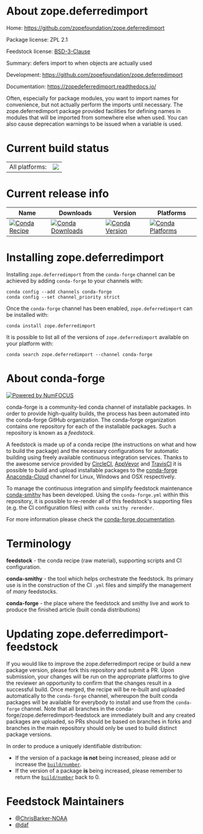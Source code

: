 About zope.deferredimport
=========================

Home: https://github.com/zopefoundation/zope.deferredimport

Package license: ZPL 2.1

Feedstock license: [BSD-3-Clause](https://github.com/conda-forge/zope.deferredimport-feedstock/blob/master/LICENSE.txt)

Summary: defers import to when objects are actually used

Development: https://github.com/zopefoundation/zope.deferredimport

Documentation: https://zopedeferredimport.readthedocs.io/

Often, especially for package modules, you want to import names for
convenience, but not actually perform the imports until necessary.
The zope.deferredimport package provided facilities for defining
names in modules that will be imported from somewhere else when
used. You can also cause deprecation warnings to be issued when a
variable is used.


Current build status
====================


<table><tr><td>All platforms:</td>
    <td>
      <a href="https://dev.azure.com/conda-forge/feedstock-builds/_build/latest?definitionId=8755&branchName=master">
        <img src="https://dev.azure.com/conda-forge/feedstock-builds/_apis/build/status/zope.deferredimport-feedstock?branchName=master">
      </a>
    </td>
  </tr>
</table>

Current release info
====================

| Name | Downloads | Version | Platforms |
| --- | --- | --- | --- |
| [![Conda Recipe](https://img.shields.io/badge/recipe-zope.deferredimport-green.svg)](https://anaconda.org/conda-forge/zope.deferredimport) | [![Conda Downloads](https://img.shields.io/conda/dn/conda-forge/zope.deferredimport.svg)](https://anaconda.org/conda-forge/zope.deferredimport) | [![Conda Version](https://img.shields.io/conda/vn/conda-forge/zope.deferredimport.svg)](https://anaconda.org/conda-forge/zope.deferredimport) | [![Conda Platforms](https://img.shields.io/conda/pn/conda-forge/zope.deferredimport.svg)](https://anaconda.org/conda-forge/zope.deferredimport) |

Installing zope.deferredimport
==============================

Installing `zope.deferredimport` from the `conda-forge` channel can be achieved by adding `conda-forge` to your channels with:

```
conda config --add channels conda-forge
conda config --set channel_priority strict
```

Once the `conda-forge` channel has been enabled, `zope.deferredimport` can be installed with:

```
conda install zope.deferredimport
```

It is possible to list all of the versions of `zope.deferredimport` available on your platform with:

```
conda search zope.deferredimport --channel conda-forge
```


About conda-forge
=================

[![Powered by
NumFOCUS](https://img.shields.io/badge/powered%20by-NumFOCUS-orange.svg?style=flat&colorA=E1523D&colorB=007D8A)](https://numfocus.org)

conda-forge is a community-led conda channel of installable packages.
In order to provide high-quality builds, the process has been automated into the
conda-forge GitHub organization. The conda-forge organization contains one repository
for each of the installable packages. Such a repository is known as a *feedstock*.

A feedstock is made up of a conda recipe (the instructions on what and how to build
the package) and the necessary configurations for automatic building using freely
available continuous integration services. Thanks to the awesome service provided by
[CircleCI](https://circleci.com/), [AppVeyor](https://www.appveyor.com/)
and [TravisCI](https://travis-ci.com/) it is possible to build and upload installable
packages to the [conda-forge](https://anaconda.org/conda-forge)
[Anaconda-Cloud](https://anaconda.org/) channel for Linux, Windows and OSX respectively.

To manage the continuous integration and simplify feedstock maintenance
[conda-smithy](https://github.com/conda-forge/conda-smithy) has been developed.
Using the ``conda-forge.yml`` within this repository, it is possible to re-render all of
this feedstock's supporting files (e.g. the CI configuration files) with ``conda smithy rerender``.

For more information please check the [conda-forge documentation](https://conda-forge.org/docs/).

Terminology
===========

**feedstock** - the conda recipe (raw material), supporting scripts and CI configuration.

**conda-smithy** - the tool which helps orchestrate the feedstock.
                   Its primary use is in the construction of the CI ``.yml`` files
                   and simplify the management of *many* feedstocks.

**conda-forge** - the place where the feedstock and smithy live and work to
                  produce the finished article (built conda distributions)


Updating zope.deferredimport-feedstock
======================================

If you would like to improve the zope.deferredimport recipe or build a new
package version, please fork this repository and submit a PR. Upon submission,
your changes will be run on the appropriate platforms to give the reviewer an
opportunity to confirm that the changes result in a successful build. Once
merged, the recipe will be re-built and uploaded automatically to the
`conda-forge` channel, whereupon the built conda packages will be available for
everybody to install and use from the `conda-forge` channel.
Note that all branches in the conda-forge/zope.deferredimport-feedstock are
immediately built and any created packages are uploaded, so PRs should be based
on branches in forks and branches in the main repository should only be used to
build distinct package versions.

In order to produce a uniquely identifiable distribution:
 * If the version of a package **is not** being increased, please add or increase
   the [``build/number``](https://docs.conda.io/projects/conda-build/en/latest/resources/define-metadata.html#build-number-and-string).
 * If the version of a package **is** being increased, please remember to return
   the [``build/number``](https://docs.conda.io/projects/conda-build/en/latest/resources/define-metadata.html#build-number-and-string)
   back to 0.

Feedstock Maintainers
=====================

* [@ChrisBarker-NOAA](https://github.com/ChrisBarker-NOAA/)
* [@daf](https://github.com/daf/)

